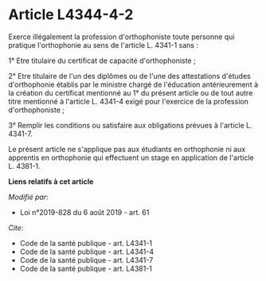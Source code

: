 # Article L4344-4-2

Exerce illégalement la profession d'orthophoniste toute personne qui pratique l'orthophonie au sens de l'article L. 4341-1
sans :

1° Etre titulaire du certificat de capacité d'orthophoniste ;

2° Etre titulaire de l'un des diplômes ou de l'une des attestations d'études d'orthophonie établis par le ministre chargé de
l'éducation antérieurement à la création du certificat mentionné au 1° du présent article ou de tout autre titre mentionné à
l'article L. 4341-4 exigé pour l'exercice de la profession d'orthophoniste ;

3° Remplir les conditions ou satisfaire aux obligations prévues à l'article L. 4341-7.

Le présent article ne s'applique pas aux étudiants en orthophonie ni aux apprentis en orthophonie qui effectuent un stage en
application de l'article L. 4381-1.

**Liens relatifs à cet article**

_Modifié par_:

  - Loi n°2019-828 du 6 août 2019 - art. 61

_Cite_:

  - Code de la santé publique - art. L4341-1
  - Code de la santé publique - art. L4341-4
  - Code de la santé publique - art. L4341-7
  - Code de la santé publique - art. L4381-1
